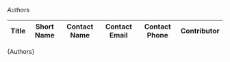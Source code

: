 
[comment]: <> (authors.md)

*Authors*

| Title | Short Name | Contact Name | Contact Email | Contact Phone | Contributor |
| ----- |------------|--------------|---------------|---------------|-------------|
{Authors}
